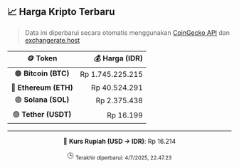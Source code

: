 

<!-- HARGA_KRIPTO -->
## 📈 Harga Kripto Terbaru

> Data ini diperbarui secara otomatis menggunakan [CoinGecko API](https://www.coingecko.com/) dan [exchangerate.host](https://exchangerate.host/)

<div align="center">

| 🪙 Token | 💰 Harga (IDR) |
|:------:|---------------:|
| 🟠 **Bitcoin (BTC)**   | Rp 1.745.225.215 |
| 🔵 **Ethereum (ETH)**  | Rp 40.524.291 |
| 🟣 **Solana (SOL)**    | Rp 2.375.438 |
| 🟢 **Tether (USDT)**   | Rp 16.199 |

---

💱 **Kurs Rupiah (USD → IDR)**: Rp 16.214

🕒 <sub>Terakhir diperbarui: 4/7/2025, 22.47.23</sub>

</div>
<!-- /HARGA_KRIPTO -->